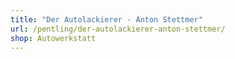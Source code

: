 ```yaml
---
title: "Der Autolackierer - Anton Stettmer"
url: /pentling/der-autolackierer-anton-stettmer/
shop: Autowerkstatt
---
```

